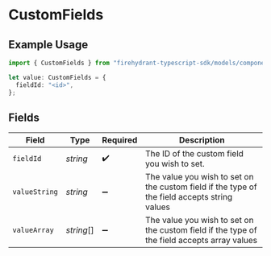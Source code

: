 # CustomFields

## Example Usage

```typescript
import { CustomFields } from "firehydrant-typescript-sdk/models/components";

let value: CustomFields = {
  fieldId: "<id>",
};
```

## Fields

| Field                                                                                        | Type                                                                                         | Required                                                                                     | Description                                                                                  |
| -------------------------------------------------------------------------------------------- | -------------------------------------------------------------------------------------------- | -------------------------------------------------------------------------------------------- | -------------------------------------------------------------------------------------------- |
| `fieldId`                                                                                    | *string*                                                                                     | :heavy_check_mark:                                                                           | The ID of the custom field you wish to set.                                                  |
| `valueString`                                                                                | *string*                                                                                     | :heavy_minus_sign:                                                                           | The value you wish to set on the custom field if the type of the field accepts string values |
| `valueArray`                                                                                 | *string*[]                                                                                   | :heavy_minus_sign:                                                                           | The value you wish to set on the custom field if the type of the field accepts array values  |